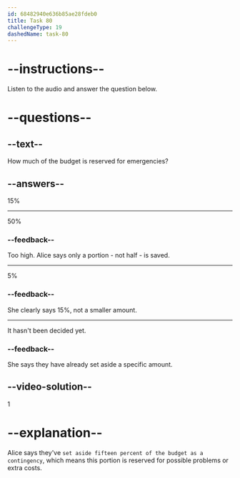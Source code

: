 ```yaml
---
id: 68482940e636b85ae28fdeb0
title: Task 80
challengeType: 19
dashedName: task-80
---
```


<!-- (audio) Alice: We have set aside 15% of the budget as a contingency. -->

# --instructions--

Listen to the audio and answer the question below.

# --questions--

## --text--

How much of the budget is reserved for emergencies?

## --answers--

15%

---

50%

### --feedback--

Too high. Alice says only a portion - not half - is saved.

---

5%

### --feedback--

She clearly says 15%, not a smaller amount.

---

It hasn't been decided yet.

### --feedback--

She says they have already set aside a specific amount.

## --video-solution--

1

# --explanation--

Alice says they've `set aside fifteen percent of the budget as a contingency`, which means this portion is reserved for possible problems or extra costs.
